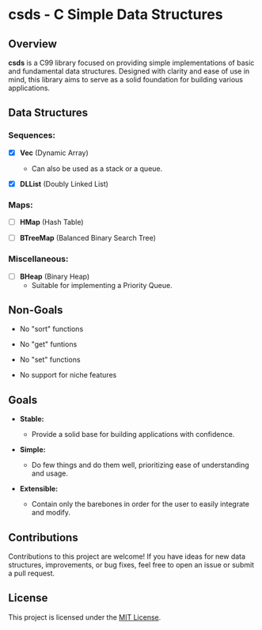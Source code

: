 # csds - C Simple Data Structures

## Overview

**csds** is a C99 library focused on providing simple implementations of basic and
fundamental data structures. Designed with clarity and ease of use in mind, this
library aims to serve as a solid foundation for building various applications.

## Data Structures

### Sequences:

- [x] **Vec** (Dynamic Array)
  - Can also be used as a stack or a queue.

- [x] **DLList** (Doubly Linked List)

### Maps:

- [ ] **HMap** (Hash Table)

- [ ] **BTreeMap** (Balanced Binary Search Tree)

### Miscellaneous:

- [ ] **BHeap** (Binary Heap)
  - Suitable for implementing a Priority Queue.

## Non-Goals

- No "sort" functions

- No "get" funtions

- No "set" functions

- No support for niche features

## Goals

- **Stable:**
  - Provide a solid base for building applications with confidence.

- **Simple:**
  - Do few things and do them well, prioritizing ease of understanding and usage.

- **Extensible:**
  - Contain only the barebones in order for the user to easily integrate and modify.

## Contributions

Contributions to this project are welcome!
If you have ideas for new data structures, improvements, or bug fixes, feel free
to open an issue or submit a pull request.

## License

This project is licensed under the [MIT License](LICENSE).
